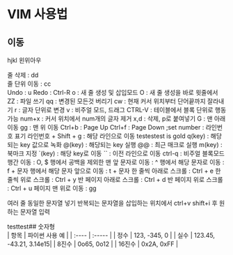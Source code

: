 # VIM 사용법 <br>
## 이동<br>
hjkl 왼위아우 <br>

줄 삭제 : dd <br>
줄 단위 이동 : cc <br>
Undo : u
Redo : Ctrl-R
o : 새 줄 생성 및 삽입모드
O : 새 줄 생성을 바로 윗줄에서
ZZ : 파일 쓰기
qq : 변경된 모든것 버리기
cw : 현재 커서 위치부터 단어끝까지 잘라내기
r : 글자 단위로 변경
v : 비주얼 모드, 드래그
CTRL-V : 테이블에서 블록 단위로 행동 가능
num+x : 커서 위치에서 num개의 글자 제거
x,d : 삭제, p로 붙여넣기
G : 맨 아래 이동
gg : 맨 위 이동
Ctrl+b : Page Up
Ctrl+f : Page Down
;set number : 라인번호 표기
라인번호 + Shift + g : 해당 라인으로 이동
testestest is gold
q(key) : 해당되는 key 값으로 녹화
@(key) : 해당되는 key 실행
@@ : 최근 매크로 실행
m(key) : 북마크 지정
`(key) : 해당 key로 이동
`` : 이전 라인으로 이동
ctrl-q : 비주얼 블록모드
행간 이동 : O, $
행에서 공백을 제외한 맨 앞 문자로 이동 : ^
행에서 해당 문자로 이동 : f + 문자
행에서 해당 문자 앞으로 이동 : t + 문자
한 줄씩 아래로 스크롤 : Ctrl + e
한 줄씩 위로 스크롤 : Ctrl + y
반 페이지 아래로 스크롤 : Ctrl + d
반 페이지 위로 스크롤 : Ctrl + u
페이지 맨 위로 이동 : gg

여러 줄 동일한 문자열 넣기
반복되는 문자열을 삽입하는 위치에서 ctrl+v
shift+i 후 원하는 문자열 입력










testtest## 숫자형 <br>
| 항목 | 파이썬 사용 예 |
| :---- | :----- |
| 정수 | 123, -345, 0 |
| 실수 | 123.45, -43.21, 3.14e15|
| 8진수 | 0o65, 0o12 |
| 16진수 | 0x2A, 0xFF |
